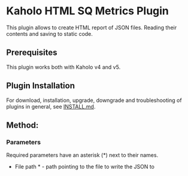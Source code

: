 # Kaholo HTML SQ Metrics Plugin
This plugin allows to create HTML report of JSON files. Reading their contents and saving to static code.

## Prerequisites
This plugin works both with Kaholo v4 and v5.

## Plugin Installation
For download, installation, upgrade, downgrade and troubleshooting of plugins in general, see [INSTALL.md](./INSTALL.md).

## Method: 

### Parameters
Required parameters have an asterisk (*) next to their names.
* File path * - path pointing to the file to write the JSON to

